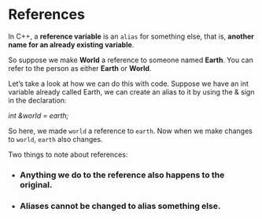 # References
In C++, a **reference variable** is an `alias` for something else, that is, **another name for an already existing variable**.

So suppose we make **World** a reference to someone named **Earth**. You can refer to the person as either **Earth** or **World**.

Let’s take a look at how we can do this with code. Suppose we have an int variable already called Earth, we can create an alias to it by using the & sign in the declaration:

_int &world = earth;_

So here, we made `world` a reference to `earth`.
Now when we make changes to `world`, `earth` also changes.

Two things to note about references:

* ### Anything we do to the reference also happens to the original.
* ### Aliases cannot be changed to alias something else.
